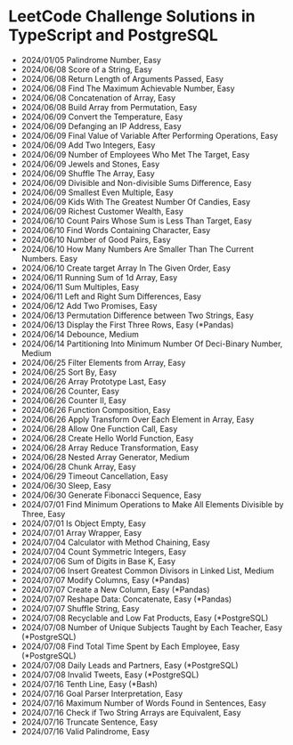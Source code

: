 # LeetCode Challenge Solutions in TypeScript and PostgreSQL

- 2024/01/05 Palindrome Number, Easy
- 2024/06/08 Score of a String, Easy
- 2024/06/08 Return Length of Arguments Passed, Easy
- 2024/06/08 Find The Maximum Achievable Number, Easy
- 2024/06/08 Concatenation of Array, Easy
- 2024/06/08 Build Array from Permutation, Easy
- 2024/06/09 Convert the Temperature, Easy
- 2024/06/09 Defanging an IP Address, Easy
- 2024/06/09 Final Value of Variable After Performing Operations, Easy
- 2024/06/09 Add Two Integers, Easy
- 2024/06/09 Number of Employees Who Met The Target, Easy
- 2024/06/09 Jewels and Stones, Easy
- 2024/06/09 Shuffle The Array, Easy
- 2024/06/09 Divisible and Non-divisible Sums Difference, Easy
- 2024/06/09 Smallest Even Multiple, Easy
- 2024/06/09 Kids With The Greatest Number Of Candies, Easy
- 2024/06/09 Richest Customer Wealth, Easy
- 2024/06/10 Count Pairs Whose Sum is Less Than Target, Easy
- 2024/06/10 Find Words Containing Character, Easy
- 2024/06/10 Number of Good Pairs, Easy
- 2024/06/10 How Many Numbers Are Smaller Than The Current Numbers. Easy
- 2024/06/10 Create target Array In The Given Order, Easy
- 2024/06/11 Running Sum of 1d Array, Easy
- 2024/06/11 Sum Multiples, Easy
- 2024/06/11 Left and Right Sum Differences, Easy
- 2024/06/12 Add Two Promises, Easy
- 2024/06/13 Permutation Difference between Two Strings, Easy
- 2024/06/13 Display the First Three Rows, Easy (*Pandas)
- 2024/06/14 Debounce, Medium
- 2024/06/14 Partitioning Into Minimum Number Of Deci-Binary Number, Medium
- 2024/06/25 Filter Elements from Array, Easy
- 2024/06/25 Sort By, Easy
- 2024/06/26 Array Prototype Last, Easy
- 2024/06/26 Counter, Easy
- 2024/06/26 Counter II, Easy
- 2024/06/26 Function Composition, Easy
- 2024/06/26 Apply Transform Over Each Element in Array, Easy
- 2024/06/28 Allow One Function Call, Easy
- 2024/06/28 Create Hello World Function, Easy
- 2024/06/28 Array Reduce Transformation, Easy
- 2024/06/28 Nested Array Generator, Medium
- 2024/06/28 Chunk Array, Easy
- 2024/06/29 Timeout Cancellation, Easy
- 2024/06/30 Sleep, Easy
- 2024/06/30 Generate Fibonacci Sequence, Easy
- 2024/07/01 Find Minimum Operations to Make All Elements Divisible by Three, Easy
- 2024/07/01 Is Object Empty, Easy
- 2024/07/01 Array Wrapper, Easy
- 2024/07/04 Calculator with Method Chaining, Easy
- 2024/07/04 Count Symmetric Integers, Easy
- 2024/07/06 Sum of Digits in Base K, Easy
- 2024/07/06 Insert Greatest Common Divisors in Linked List, Medium
- 2024/07/07 Modify Columns, Easy (*Pandas)
- 2024/07/07 Create a New Column, Easy (*Pandas)
- 2024/07/07 Reshape Data: Concatenate, Easy (*Pandas)
- 2024/07/07 Shuffle String, Easy
- 2024/07/08 Recyclable and Low Fat Products, Easy (*PostgreSQL)
- 2024/07/08 Number of Unique Subjects Taught by Each Teacher, Easy (*PostgreSQL)
- 2024/07/08 Find Total Time Spent by Each Employee, Easy (*PostgreSQL)
- 2024/07/08 Daily Leads and Partners, Easy (*PostgreSQL)
- 2024/07/08 Invalid Tweets, Easy (*PostgreSQL)
- 2024/07/16 Tenth Line, Easy (*Bash)
- 2024/07/16 Goal Parser Interpretation, Easy
- 2024/07/16 Maximum Number of Words Found in Sentences, Easy
- 2024/07/16 Check if Two String Arrays are Equivalent, Easy
- 2024/07/16 Truncate Sentence, Easy
- 2024/07/16 Valid Palindrome, Easy
